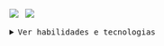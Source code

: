 <img src="linux-computer.gif" width="60" />&nbsp;&nbsp;
<img src="https://readme-typing-svg.demolab.com/?lines=Olá,+sou+o+Guilherme+Santos.;Desenvolvedor+em+formação+com+foco+Web.&center=false&width=480&height=40&font=Fira+Code&size=20&pause=1000&color=F25C7E&vCenter=true&background=141c24" />



<details>
<summary><samp>Ver habilidades e tecnologias</samp></summary>

---

### 🫡 Sobre mim

Atualmente curso Análise e Desenvolvimento de Sistemas, com foco em desenvolvimento web. Tenho familiaridade com as principais tecnologias de front-end e estou expandindo meus conhecimentos em back-end, banco de dados e integração com APIs. Busco constantemente aplicar o que aprendo em projetos práticos, com interesse em soluções eficientes e bem estruturadas.

Tenho experiência com ferramentas de versionamento, ambientes Linux e Windows, além de conhecimentos em automações e design digital voltado à interface de usuário.


---

### 💼 Habilidades Técnicas

**Front-end:** HTML, CSS, JavaScript, Bootstrap  
**Back-end:** C# (iniciante), ASP.NET  
**Banco de Dados:** SQL  
**Ferramentas:** Visual Studio, Eclipse, Git, GitHub  
**Sistemas:** Linux e Windows  
**Extras:** Design gráfico mobile, noções de hospedagem, bots e interfaces web

---

### 📚 Estudando agora

- ASP.NET com banco de dados  
- JavaScript avançado e integração com APIs  
- Projetos práticos full-stack

---

[![Website](https://img.shields.io/badge/-Website-141c24?style=for-the-badge&logo=Google-Chrome&logoColor=white)](https://ogui.xyz)


---

<!-- Estatísticas do GitHub -->

<img src="https://github-readme-stats.vercel.app/api/top-langs/?username=uguisousa&layout=compact&theme=transparent&langs_count=6&hide_border=true&bg_color=141c24&title_color=f25c7e&text_color=ffffff&custom_title=Linguagens+usadas" />
<br>
<img src="https://github-readme-stats.vercel.app/api?username=uguisousa&show_icons=true&theme=transparent&hide_border=true&bg_color=141c24&title_color=f25c7e&text_color=ffffff" />


---

<!-- Animação da cobra -->
<img src="github-user-contribution.svg" alt="Snake animation" />
